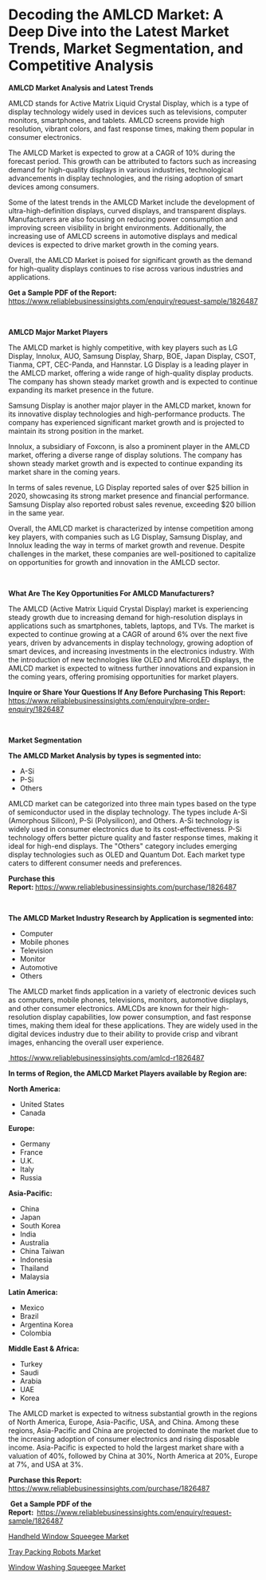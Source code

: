<p><h1>Decoding the AMLCD Market: A Deep Dive into the Latest Market Trends, Market Segmentation, and Competitive Analysis</h1></p><p><strong>AMLCD Market Analysis and Latest Trends</strong></p>
<p><p>AMLCD stands for Active Matrix Liquid Crystal Display, which is a type of display technology widely used in devices such as televisions, computer monitors, smartphones, and tablets. AMLCD screens provide high resolution, vibrant colors, and fast response times, making them popular in consumer electronics.</p><p>The AMLCD Market is expected to grow at a CAGR of 10% during the forecast period. This growth can be attributed to factors such as increasing demand for high-quality displays in various industries, technological advancements in display technologies, and the rising adoption of smart devices among consumers.</p><p>Some of the latest trends in the AMLCD Market include the development of ultra-high-definition displays, curved displays, and transparent displays. Manufacturers are also focusing on reducing power consumption and improving screen visibility in bright environments. Additionally, the increasing use of AMLCD screens in automotive displays and medical devices is expected to drive market growth in the coming years.</p><p>Overall, the AMLCD Market is poised for significant growth as the demand for high-quality displays continues to rise across various industries and applications.</p></p>
<p><strong>Get a Sample PDF of the Report:&nbsp;</strong> <a href="https://www.reliablebusinessinsights.com/enquiry/request-sample/1826487">https://www.reliablebusinessinsights.com/enquiry/request-sample/1826487</a></p>
<p>&nbsp;</p>
<p><strong>AMLCD Major Market Players</strong></p>
<p><p>The AMLCD market is highly competitive, with key players such as LG Display, Innolux, AUO, Samsung Display, Sharp, BOE, Japan Display, CSOT, Tianma, CPT, CEC-Panda, and Hannstar. LG Display is a leading player in the AMLCD market, offering a wide range of high-quality display products. The company has shown steady market growth and is expected to continue expanding its market presence in the future.</p><p>Samsung Display is another major player in the AMLCD market, known for its innovative display technologies and high-performance products. The company has experienced significant market growth and is projected to maintain its strong position in the market.</p><p>Innolux, a subsidiary of Foxconn, is also a prominent player in the AMLCD market, offering a diverse range of display solutions. The company has shown steady market growth and is expected to continue expanding its market share in the coming years.</p><p>In terms of sales revenue, LG Display reported sales of over $25 billion in 2020, showcasing its strong market presence and financial performance. Samsung Display also reported robust sales revenue, exceeding $20 billion in the same year.</p><p>Overall, the AMLCD market is characterized by intense competition among key players, with companies such as LG Display, Samsung Display, and Innolux leading the way in terms of market growth and revenue. Despite challenges in the market, these companies are well-positioned to capitalize on opportunities for growth and innovation in the AMLCD sector.</p></p>
<p>&nbsp;</p>
<p><strong>What Are The Key Opportunities For AMLCD Manufacturers?</strong></p>
<p><p>The AMLCD (Active Matrix Liquid Crystal Display) market is experiencing steady growth due to increasing demand for high-resolution displays in applications such as smartphones, tablets, laptops, and TVs. The market is expected to continue growing at a CAGR of around 6% over the next five years, driven by advancements in display technology, growing adoption of smart devices, and increasing investments in the electronics industry. With the introduction of new technologies like OLED and MicroLED displays, the AMLCD market is expected to witness further innovations and expansion in the coming years, offering promising opportunities for market players.</p></p>
<p><strong>Inquire or Share Your Questions If Any Before Purchasing This Report:</strong> <a href="https://www.reliablebusinessinsights.com/enquiry/pre-order-enquiry/1826487">https://www.reliablebusinessinsights.com/enquiry/pre-order-enquiry/1826487</a></p>
<p>&nbsp;</p>
<p><strong>Market Segmentation</strong></p>
<p><strong>The AMLCD Market Analysis by types is segmented into:</strong></p>
<p><ul><li>A-Si</li><li>P-Si</li><li>Others</li></ul></p>
<p><p>AMLCD market can be categorized into three main types based on the type of semiconductor used in the display technology. The types include A-Si (Amorphous Silicon), P-Si (Polysilicon), and Others. A-Si technology is widely used in consumer electronics due to its cost-effectiveness. P-Si technology offers better picture quality and faster response times, making it ideal for high-end displays. The "Others" category includes emerging display technologies such as OLED and Quantum Dot. Each market type caters to different consumer needs and preferences.</p></p>
<p><strong>Purchase this Report:&nbsp;</strong><a href="https://www.reliablebusinessinsights.com/purchase/1826487">https://www.reliablebusinessinsights.com/purchase/1826487</a></p>
<p>&nbsp;</p>
<p><strong>The AMLCD Market Industry Research by Application is segmented into:</strong></p>
<p><ul><li>Computer</li><li>Mobile phones</li><li>Television</li><li>Monitor</li><li>Automotive</li><li>Others</li></ul></p>
<p><p>The AMLCD market finds application in a variety of electronic devices such as computers, mobile phones, televisions, monitors, automotive displays, and other consumer electronics. AMLCDs are known for their high-resolution display capabilities, low power consumption, and fast response times, making them ideal for these applications. They are widely used in the digital devices industry due to their ability to provide crisp and vibrant images, enhancing the overall user experience.</p></p>
<p><a href="https://www.reliablebusinessinsights.com/amlcd-r1826487">&nbsp;https://www.reliablebusinessinsights.com/amlcd-r1826487</a></p>
<p><strong>In terms of Region, the AMLCD Market Players available by Region are:</strong></p>
<p>
    <p> <strong> North America: </strong>
        <ul>
            <li>United States</li>
            <li>Canada</li>
        </ul>
        </p> 
    <p> <strong> Europe: </strong>
        <ul>
            <li>Germany</li>
            <li>France</li>
            <li>U.K.</li>
            <li>Italy</li>
            <li>Russia</li>
        </ul>
        </p> 
    <p> <strong> Asia-Pacific: </strong>
        <ul>
            <li>China</li>
            <li>Japan</li>
            <li>South Korea</li>
            <li>India</li>
            <li>Australia</li>
            <li>China Taiwan</li>
            <li>Indonesia</li>
            <li>Thailand</li>
            <li>Malaysia</li>
        </ul>
        </p> 
    <p> <strong> Latin America: </strong>
        <ul>
            <li>Mexico</li>
            <li>Brazil</li>
            <li>Argentina Korea</li>
            <li>Colombia</li>
        </ul>
        </p> 
    <p> <strong> Middle East & Africa: </strong>
        <ul>
            <li>Turkey</li>
            <li>Saudi</li>
            <li>Arabia</li>
            <li>UAE</li>
            <li>Korea</li>
        </ul>
    </p>
    </p>
<p><p>The AMLCD market is expected to witness substantial growth in the regions of North America, Europe, Asia-Pacific, USA, and China. Among these regions, Asia-Pacific and China are projected to dominate the market due to the increasing adoption of consumer electronics and rising disposable income. Asia-Pacific is expected to hold the largest market share with a valuation of 40%, followed by China at 30%, North America at 20%, Europe at 7%, and USA at 3%.</p></p>
<p><strong>Purchase this Report: </strong><a href="https://www.reliablebusinessinsights.com/purchase/1826487">https://www.reliablebusinessinsights.com/purchase/1826487</a></p>
<p>&nbsp;<strong>Get a Sample PDF of the Report:&nbsp;&nbsp;</strong><a href="https://www.reliablebusinessinsights.com/enquiry/request-sample/1826487">https://www.reliablebusinessinsights.com/enquiry/request-sample/1826487</a></p>
<p><strong></strong></p>
<p><p><a href="https://github.com/ajohirul8010/Market-Research-Report-List-1/blob/main/handheld-window-squeegee-market.md">Handheld Window Squeegee Market</a></p><p><a href="https://view.publitas.com/reportprime-1/tray-packing-robots-market-share-and-new-trends-analysis-by-its-type-application-end-use-and-forecast-for-period-from-2024-to-2031/">Tray Packing Robots Market</a></p><p><a href="https://github.com/jahid123ahm/Market-Research-Report-List-1/blob/main/window-washing-squeegee-market.md">Window Washing Squeegee Market</a></p></p>